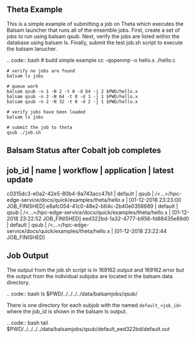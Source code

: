Theta Example
-------------
This is a simple example of submitting a job on Theta which executes
the Balsam launcher that runs all of the ensemble jobs.
First, create a set of jobs to run using balsam qsub. Next, verify the
jobs are listed within the database using balsam ls. Finally, submit the
test job.sh script to execute the balsam lanucher.

.. code:: bash
    # build simple example
    cc -qopenmp -o hello.x ./hello.c

    # verify no jobs are found
    balsam ls jobs

    # queue work
    balsam qsub -n 1 -N 2 -t 0 -d 64 -j 2 $PWD/hello.x
    balsam qsub -n 2 -N 64 -t 0 -d 1 -j 1 $PWD/hello.x
    balsam qsub -n 2 -N 32 -t 0 -d 2 -j 1 $PWD/hello.x

    # verify jobs have been loaded
    balsam ls jobs

    # submit the job to theta
    qsub ./job.sh    


Balsam Status after Cobalt job completes
----------------------------------------

  job_id                               | name                       | workflow                   | application                | latest update
  --------------------------------------------------------------------------------------------------------------------------------------------
  c0315dc3-e0a2-42e5-80b4-9a743acc47b1 | default                    | qsub                       | /<...>/hpc-edge-service/docs/quick/examples/theta/hello.x | [01-12-2018 23:23:00 JOB_FINISHED]
  e8afc054-41c0-48e2-b64c-2b40e0358689 | default                    | qsub                       | /<...>/hpc-edge-service/docs/quick/examples/theta/hello.x | [01-12-2018 23:22:52 JOB_FINISHED]
  eed322bd-1a32-4777-b956-fd88435e89d0 | default                    | qsub                       | /<...>/hpc-edge-service/docs/quick/examples/theta/hello.x | [01-12-2018 23:22:44 JOB_FINISHED]

Job Output
----------
The output from the job.sh script is in 169162.output and 169162.error but
the output from the individual subjobs are located in the balsam data directory.

.. code:: bash
  ls $PWD/../../../../data/balsamjobs/qsub/

There is one directory for each subjob with the named `default_<job_id>` where
the job_id is shown in the balsam ls output.

.. code:: bash
  tail $PWD/../../../../data/balsamjobs/qsub/default_eed322bd/default.out


